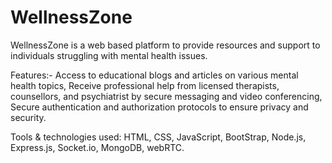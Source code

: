 # WellnessZone

WellnessZone is a web based platform to provide resources and support to individuals struggling with mental health issues.

Features:- Access to educational blogs and articles on various mental health topics, Receive professional help from licensed therapists, counsellors, and psychiatrist by secure messaging and video conferencing, Secure authentication and authorization protocols to ensure privacy and security.

Tools & technologies used: HTML, CSS, JavaScript, BootStrap, Node.js, Express.js, Socket.io, MongoDB, webRTC.
